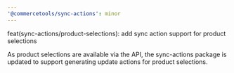 ```yaml
---
'@commercetools/sync-actions': minor
---
```


feat(sync-actions/product-selections): add sync action support for product selections

As product selections are available via the API, the sync-actions package is updated to support generating update actions for product selections.
